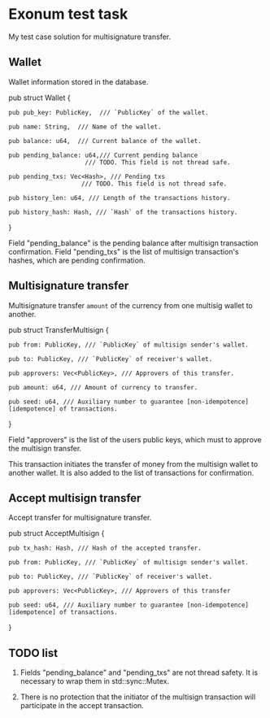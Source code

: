 # Exonum test task
 My test case solution for multisignature transfer.
 
## Wallet
 Wallet information stored in the database.
 
 pub struct Wallet {
    
    pub pub_key: PublicKey,  /// `PublicKey` of the wallet.
 
    pub name: String,  /// Name of the wallet.
 
    pub balance: u64,  /// Current balance of the wallet.

    pub pending_balance: u64,/// Current pending balance
                         /// TODO. This field is not thread safe.

    pub pending_txs: Vec<Hash>, /// Pending txs
                        /// TODO. This field is not thread safe.
    
    pub history_len: u64, /// Length of the transactions history.
    
    pub history_hash: Hash, /// `Hash` of the transactions history.
}
 
Field "pending_balance" is the pending balance after multisign transaction confirmation.
Field "pending_txs" is the list of multisign transaction's hashes, which are pending confirmation.

## Multisignature transfer
Multisignature transfer `amount` of the currency from one multisig wallet to another.

pub struct TransferMultisign {
    
    pub from: PublicKey, /// `PublicKey` of multisign sender's wallet.
    
    pub to: PublicKey, /// `PublicKey` of receiver's wallet.
    
    pub approvers: Vec<PublicKey>, /// Approvers of this transfer.
    
    pub amount: u64, /// Amount of currency to transfer.
    
    pub seed: u64, /// Auxiliary number to guarantee [non-idempotence][idempotence] of transactions.
}

Field "approvers" is the list of the users public keys, which must to approve the multisign transfer.

This transaction initiates the transfer of money from the multisign wallet to another wallet. It is also added to the list of transactions for confirmation.

## Accept multisign transfer
Accept transfer for multisignature transfer.

pub struct AcceptMultisign {
    
    pub tx_hash: Hash, /// Hash of the accepted transfer.
    
    pub from: PublicKey, /// `PublicKey` of multisign sender's wallet.
    
    pub to: PublicKey, /// `PublicKey` of receiver's wallet.
    
    pub approvers: Vec<PublicKey>, /// Approvers of this transfer
    
    pub seed: u64, /// Auxiliary number to guarantee [non-idempotence][idempotence] of transactions.
}

## TODO list
1. Fields "pending_balance" and "pending_txs" are not thread safety. It is necessary to wrap them in std::sync::Mutex.

2. There is no protection that the initiator of the multisign transaction will participate in the accept transaction.

